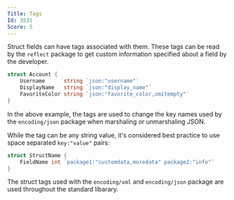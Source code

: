 ```yaml
---
Title: Tags
Id: 3531
Score: 5
---
```

Struct fields can have tags associated with them. These tags can be read by the `reflect` package to get custom information specified about a field by the developer.

```go
struct Account {
    Username      string `json:"username"`
    DisplayName   string `json:"display_name"`
    FavoriteColor string `json:"favorite_color,omitempty"`
}
```

In the above example, the tags are used to change the key names used by the `encoding/json` package when marshaling or unmarshaling JSON.

While the tag can be any string value, it's considered best practice to use space separated `key:"value"` pairs:

```go
struct StructName {
    FieldName int `package1:"customdata,moredata" package2:"info"`
}
```

The struct tags used with the `encoding/xml` and `encoding/json` package are used throughout the standard libarary.

<!-- TODO: example with multiple tags -->
<!-- TODO: link to json, xml chapters -->
